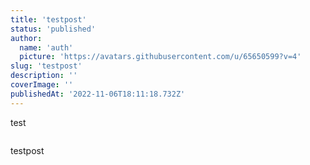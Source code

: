 ```yaml
---
title: 'testpost'
status: 'published'
author:
  name: 'auth'
  picture: 'https://avatars.githubusercontent.com/u/65650599?v=4'
slug: 'testpost'
description: ''
coverImage: ''
publishedAt: '2022-11-06T18:11:18.732Z'
---
```


test





```javascript

```





testpost

